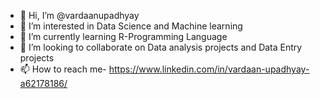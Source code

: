 - 👋 Hi, I’m @vardaanupadhyay
- 👀 I’m interested in Data Science and Machine learning
- 🌱 I’m currently learning R-Programming Language
- 💞️ I’m looking to collaborate on Data analysis projects and Data Entry projects
- 📫 How to reach me- https://www.linkedin.com/in/vardaan-upadhyay-a62178186/

<!---
vardaanupadhyay/vardaanupadhyay is a ✨ special ✨ repository because its `README.md` (this file) appears on your GitHub profile.
You can click the Preview link to take a look at your changes.
--->
